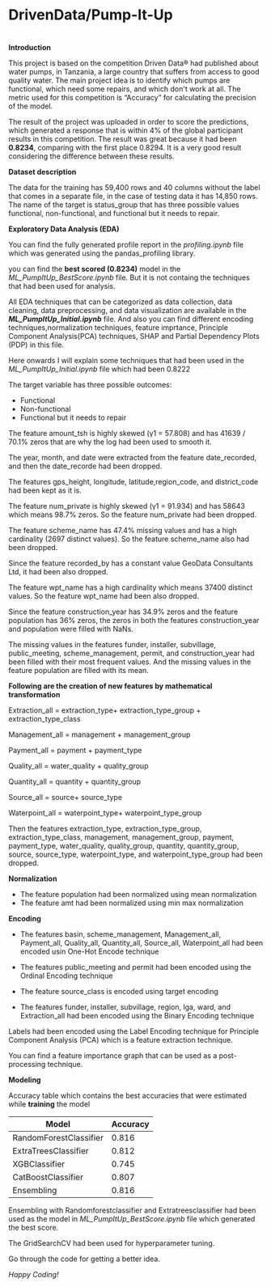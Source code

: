 # DrivenData/Pump-It-Up
#
**Introduction**

This project is based on the competition Driven Data® had published about water pumps, in Tanzania, a large country that suffers from access to good quality water. The main project idea is to identify which pumps are functional, which need some repairs, and which don't work at all. 
The metric used for this competition is “Accuracy” for calculating the precision of the model.

The result of the project was uploaded in order to score the predictions, which generated a response that is within 4% of the global participant results in this competition. The result was great because it had been **0.8234**, comparing with the first place 0.8294. It is a very good result considering the difference between these results.

**Dataset description**

The data for the training has 59,400 rows and 40 columns without the label that comes in a separate file, in the case of testing data it has 14,850 rows. The name of the target is status_group that has three possible values functional, non-functional, and functional but it needs to repair.

**Exploratory Data Analysis (EDA)**

You can find the fully generated profile report in the _profiling.ipynb_ file which was generated using the pandas_profiling library.

you can find the **best scored (0.8234)** model in the _ML_PumpItUp_BestScore.ipynb_ file. But it is not containg the techniques that had been used for analysis.

All EDA techniques that can be categorized as data collection, data cleaning, data preprocessing, and data visualization are available in the **_ML_PumpItUp_Initial.ipynb_** file. And also you can find different encoding techniques,normalization techniques, feature imprtance, Principle Component Analysis(PCA) techniques, SHAP and Partial Dependency Plots (PDP) in this file.

Here onwards I will explain some techniques that had been used in the _ML_PumpItUp_Initial.ipynb_ file which had been 0.8222

The target variable has three possible outcomes:
* Functional
* Non-functional
* Functional but it needs to repair

The feature amount_tsh is highly skewed (γ1 = 57.808) and has 41639 / 70.1% zeros that are why the log had been used to smooth it.

The year, month, and date were extracted from the feature date_recorded, and then the date_recorde had been dropped. 

The features gps_height, longitude, latitude,region_code, and district_code had been kept as it is.

The feature num_private  is highly skewed (γ1 = 91.934) and has 58643 which means 98.7% zeros. So the feature num_private had been dropped.

The feature scheme_name has 47.4% missing values and has a high cardinality (2697 distinct values). So the feature scheme_name also had been dropped. 

Since the feature recorded_by has a constant value GeoData Consultants Ltd, it had been also dropped.

The feature wpt_name has a high cardinality which means 37400 distinct values. So the feature wpt_name had been also dropped.

Since the feature construction_year has 34.9% zeros and the feature population has 36% zeros, the zeros in both the features construction_year and population were filled with NaNs.

The missing values in the features funder, installer, subvillage, public_meeting, scheme_management, permit, and construction_year had been filled with their most frequent values. And the missing values in the feature population are filled with its mean.

**Following are the creation of new features by mathematical transformation**

Extraction_all = extraction_type+ extraction_type_group + extraction_type_class

Management_all = management + management_group

Payment_all = payment + payment_type

Quality_all = water_quality + quality_group

Quantity_all = quantity + quantity_group

Source_all = source+ source_type

Waterpoint_all = waterpoint_type+ waterpoint_type_group

Then the features extraction_type, extraction_type_group, extraction_type_class, management, management_group, payment, payment_type, water_quality, quality_group, quantity, quantity_group, source, source_type, waterpoint_type, and waterpoint_type_group had been dropped.

**Normalization**

* The feature population had been normalized using mean normalization
* The feature amt had been normalized using min max normalization

**Encoding**

* The features basin, scheme_management, Management_all, Payment_all, Quality_all, Quantity_all, Source_all, Waterpoint_all had been encoded usin One-Hot Encode technique

* The features public_meeting and permit had been encoded using the Ordinal Encoding technique

* The feature source_class is encoded using target encoding

* The features funder, installer, subvillage, region, lga, ward, and Extraction_all had been encoded using the Binary Encoding technique


Labels had been encoded using the Label Encoding technique for Principle Component Analysis (PCA) which is a feature extraction technique.

You can find a feature importance graph that can be used as a post-processing technique.

**Modeling**

Accuracy table which contains the best accuracies that were estimated while **training** the model

| Model                  | Accuracy |
|------------------------|----------|
| RandomForestClassifier | 0.816    |
| ExtraTreesClassifier   | 0.812    |
| XGBClassifier          | 0.745    |
| CatBoostClassifier     | 0.807    |
| Ensembling             | 0.816    |

Ensembling with Randomforestclassifier and Extratreesclassifier had been used as the model in _ML_PumpItUp_BestScore.ipynb_ file which generated the best score.

The GridSearchCV had been used for hyperparameter tuning.

Go through the code for getting a better idea.

_Happy Coding!_
